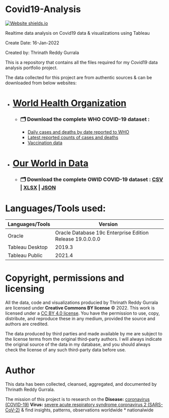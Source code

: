 # Covid19-Analysis
 
[![Website shields.io](https://camo.githubusercontent.com/950a7a6b70ab7a01ee2a2934e0b6e9f1534cab8871f4b4174c92acba159fdf82/68747470733a2f2f696d672e736869656c64732e696f2f7374617469632f76313f7374796c653d666f722d7468652d6261646765266d6573736167653d5461626c65617526636f6c6f723d453937363237266c6f676f3d5461626c656175266c6f676f436f6c6f723d464646464646266c6162656c3d)](https://public.tableau.com/views/CoronavirusCOVID-19AnalysisRealtime_16423844837860/NewCases_1?:language=en-US&:display_count=n&:origin=viz_share_link)

Realtime data analysis on Covid19 data & visualizations using Tableau

Create Date: 16-Jan-2022

Created by: Thrinath Reddy Gurrala

This is a repository that contains all the files required for my Covid19 data analysis portfolio project.

The data collected for this project are from authentic sources & can be downloaded from below websites:

* # [World Health Organization](https://covid19.who.int/info/)
  * ### 🗂️ Download the complete WHO COVID-19 dataset : 
    * [Daily cases and deaths by date reported to WHO](https://covid19.who.int/WHO-COVID-19-global-data.csv)
    * [Latest reported counts of cases and deaths](https://covid19.who.int/WHO-COVID-19-global-table-data.csv)
    * [Vaccination data](https://covid19.who.int/who-data/vaccination-data.csv)

* # [Our World in Data](https://ourworldindata.org/coronavirus) 
  * ### 🗂️ Download the complete OWID COVID-19 dataset : [CSV](https://covid.ourworldindata.org/data/owid-covid-data.csv) | [XLSX](https://covid.ourworldindata.org/data/owid-covid-data.xlsx) | [JSON](https://covid.ourworldindata.org/data/owid-covid-data.json)

# Languages/Tools used:

| Languages/Tools             | Version                                                   |
|-----------------------------|-----------------------------------------------------------|
| Oracle                      | Oracle Database 19c Enterprise Edition Release 19.0.0.0.0 |
| Tableau Desktop             | 2019.3                                                    |
| Tableau Public              | 2021.4                                                    |

# Copyright, permissions and licensing
  All the data, code and visualizations producied by Thrinath Reddy Gurrala are licensed under **Creative Commons BY license** © 2022. This work is licensed under a [CC BY 4.0 license](https://creativecommons.org/licenses/by/4.0/). You have the permission to use, copy, distribute, and reproduce these in any medium, provided the source and authors are credited.
  
  The data produced by third parties and made available by me are subject to the license terms from the original third-party authors. I will always indicate the original source of the data in my database, and you should always check the license of any such third-party data before use.

# Author
  This data has been collected, cleansed, aggregated, and documented by Thrinath Reddy Gurrala.
  
  The mission of this project is to research on the **Disease:** [coronavirus (COVID-19)](https://www.who.int/health-topics/coronavirus#tab=tab_1) **Virus:** [severe acute respiratory syndrome coronavirus 2 (SARS-CoV-2)](https://www.who.int/health-topics/severe-acute-respiratory-syndrome#tab=tab_1) & find insights, patterns, observations worldwide * nationalwide
